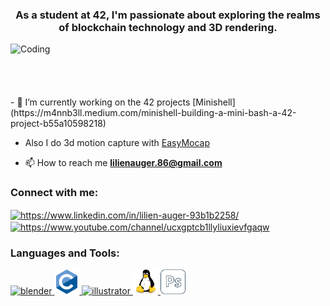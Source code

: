 <h3 align="center">As a student at 42, I'm passionate about exploring the realms of blockchain technology and 3D rendering.</h3>
<img align="left" alt="Coding" with="800" src="https://media.tenor.com/RN_Qtdf11N0AAAAM/space.gif">
</br> </br> </br> </br> </br>
- 🔭 I’m currently working on the 42 projects [Minishell](https://m4nnb3ll.medium.com/minishell-building-a-mini-bash-a-42-project-b55a10598218)

- Also I do 3d motion capture with [EasyMocap](https://github.com/zju3dv/EasyMocap)

- 📫 How to reach me **lilienauger.86@gmail.com**

<h3 align="left">Connect with me:</h3>
<p align="left">
<a href="https://linkedin.com/in/https://www.linkedin.com/in/lilien-auger-93b1b2258/" target="blank"><img align="center" src="https://raw.githubusercontent.com/rahuldkjain/github-profile-readme-generator/master/src/images/icons/Social/linked-in-alt.svg" alt="https://www.linkedin.com/in/lilien-auger-93b1b2258/" height="30" width="40" /></a>
<a href="https://www.youtube.com/c/https://www.youtube.com/channel/ucxgptcb1llyliuxievfgaqw" target="blank"><img align="center" src="https://raw.githubusercontent.com/rahuldkjain/github-profile-readme-generator/master/src/images/icons/Social/youtube.svg" alt="https://www.youtube.com/channel/ucxgptcb1llyliuxievfgaqw" height="30" width="40" /></a>
</p>

<h3 align="left">Languages and Tools:</h3>
<p align="left"> <a href="https://www.blender.org/" target="_blank" rel="noreferrer"> <img src="https://download.blender.org/branding/community/blender_community_badge_white.svg" alt="blender" width="40" height="40"/> </a> <a href="https://www.cprogramming.com/" target="_blank" rel="noreferrer"> <img src="https://raw.githubusercontent.com/devicons/devicon/master/icons/c/c-original.svg" alt="c" width="40" height="40"/> </a> <a href="https://www.adobe.com/in/products/illustrator.html" target="_blank" rel="noreferrer"> <img src="https://www.vectorlogo.zone/logos/adobe_illustrator/adobe_illustrator-icon.svg" alt="illustrator" width="40" height="40"/> </a> <a href="https://www.linux.org/" target="_blank" rel="noreferrer"> <img src="https://raw.githubusercontent.com/devicons/devicon/master/icons/linux/linux-original.svg" alt="linux" width="40" height="40"/> </a> <a href="https://www.photoshop.com/en" target="_blank" rel="noreferrer"> <img src="https://raw.githubusercontent.com/devicons/devicon/master/icons/photoshop/photoshop-line.svg" alt="photoshop" width="40" height="40"/> </a> </p>
